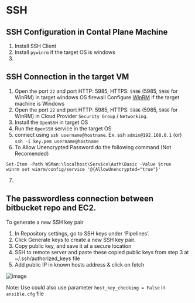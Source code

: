 # SSH

## SSH Configuration in Contal Plane Machine
1. Install SSH Client
2. Install `pywinrm` if the target OS is windows
3. 
## SSH Connection in the target VM

1. Open the port `22` and port HTTP: 5985, HTTPS: `5986` (5985, `5986` for WinRM) in target windows OS firewall 
    Configure [WinRM](https://www.visualstudiogeeks.com/devops/how-to-configure-winrm-for-https-manually) if the target machine is Windows
2. Open the port `22` and port HTTP: 5985, HTTPS: `5986` (5985, `5986` for WinRM) in Cloud Provider `Security Group` / `Networking`.
3. Install the `OpenSSH` in target OS
4. Run the `OpenSSH` service in the target OS
5. connect using `ssh username@hostname`. Ex. ssh `admin@192.168.0.1` (or) `ssh -i key.pem username@hostname`
6. To Allow Unencrypted Password do the following command (Not Recomended)
```shell
Set-Item -Path WSMan:\localhost\Service\Auth\Basic -Value $true
winrm set winrm/config/service '@{AllowUnencrypted="true"}'
```
 7. 

## The passwordless connection between bitbucket repo and EC2.

To generate a new SSH key pair
1. In Repository settings, go to SSH keys under ‘Pipelines’.
2. Click Generate keys to create a new SSH key pair.
3. Copy public key, and save it at a secure location
4. SSH to remote server and paste these copied public keys from step 3 at ~/.ssh/authorized_keys file
5. Add public IP in known hosts address & click on fetch

![image](https://user-images.githubusercontent.com/9244766/140699417-7bb1873d-9a29-492f-afa2-b8b3cf45dbc9.png)

Note: Use could also use parameter `host_key_checking = False` in `ansible.cfg` file
